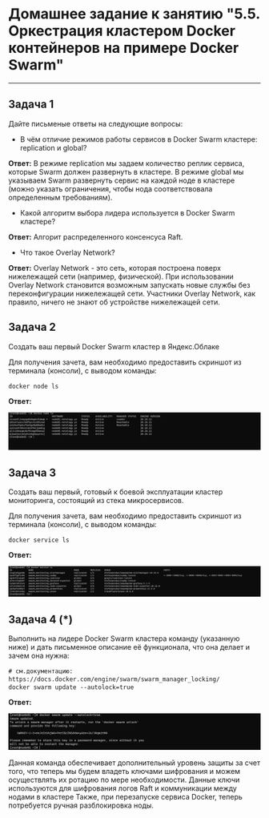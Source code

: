 # Домашнее задание к занятию "5.5. Оркестрация кластером Docker контейнеров на примере Docker Swarm"

---

## Задача 1

Дайте письменые ответы на следующие вопросы:

- В чём отличие режимов работы сервисов в Docker Swarm кластере: replication и global?

**Ответ:** В режиме replication мы задаем количество реплик сервиса, которые Swarm должен развернуть в кластере.
В режиме global мы указываем Swarm развернуть сервис на каждой ноде в кластере (можно указать ограничения, чтобы нода соответствовала определенным требованиям).

- Какой алгоритм выбора лидера используется в Docker Swarm кластере?

**Ответ:** Алгорит распределенного консенсуса Raft.

- Что такое Overlay Network?

**Ответ:** Overlay Network - это сеть, которая построена поверх нижележащей сети (например, физической). 
При использовании Overlay Network становится возможным запускать новые службы без переконфигурации нижележащей сети.
Участники Overlay Network, как правило, ничего не знают об устройстве нижележащей сети.


## Задача 2

Создать ваш первый Docker Swarm кластер в Яндекс.Облаке

Для получения зачета, вам необходимо предоставить скриншот из терминала (консоли), с выводом команды:
```
docker node ls
```

**Ответ:**

![alt_text](https://github.com/avloton/devops-netology/raw/main/homeWork/5.5/img/swarm_nodes.png)


## Задача 3

Создать ваш первый, готовый к боевой эксплуатации кластер мониторинга, состоящий из стека микросервисов.

Для получения зачета, вам необходимо предоставить скриншот из терминала (консоли), с выводом команды:
```
docker service ls
```

**Ответ:**

![alt_text](https://github.com/avloton/devops-netology/raw/main/homeWork/5.5/img/swarm_services.png)


## Задача 4 (*)

Выполнить на лидере Docker Swarm кластера команду (указанную ниже) и дать письменное описание её функционала, что она делает и зачем она нужна:
```
# см.документацию: https://docs.docker.com/engine/swarm/swarm_manager_locking/
docker swarm update --autolock=true
```

**Ответ:**

![alt_text](https://github.com/avloton/devops-netology/raw/main/homeWork/5.5/img/swarm_lock.png)

Данная команда обеспечивает дополнительный уровень защиты за счет того, что теперь мы будем владеть ключами шифрования
и можем осуществлять их ротацию по мере необходимости.
Данные ключи используются для шифрования логов Raft и коммуникации между нодами в кластере
Также, при перезапуске сервиса Docker, теперь потребуется ручная разблокировка ноды.